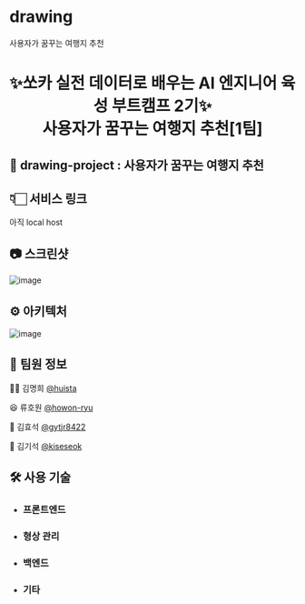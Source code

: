 # drawing

사용자가 꿈꾸는 여행지 추천

<h1 style = "text-align: center">
✨쏘카 실전 데이터로 배우는 AI 엔지니어 육성 부트캠프 2기✨ <br>
사용자가 꿈꾸는 여행지 추천[1팀]
</h1>




## 🌟 drawing-project : 사용자가 꿈꾸는 여행지 추천

## 👇🏻 서비스 링크

아직 local host

## 📷 스크린샷

![image](https://user-images.githubusercontent.com/75923078/178495453-3cd92ce8-6e64-47d4-97d6-1df931e3dabf.png)

## ⚙️ 아키텍처

![image](https://user-images.githubusercontent.com/75923078/178495791-5202456c-aafa-4c84-9acd-78c2d7714c55.png)


## 📌 팀원 정보

👩‍🦰 김명희 [@huista](https://github.com/huista)

😆 류호원 [@howon-ryu](https://github.com/howon-ryu)

👨 김효석 [@gytjr8422](https://github.com/gytjr8422)

🤵 김기석 [@kiseseok](https://github.com/kiseseok)



## 🛠 사용 기술

- ### **프론트엔드**

- ### **형상 관리**

- ### **백엔드**

- ### **기타**
